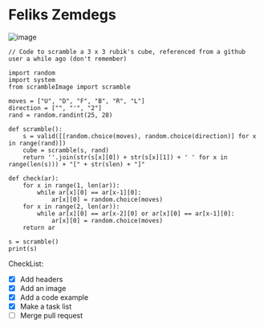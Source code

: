 # Feliks Zemdegs 
![image](https://user-images.githubusercontent.com/91028131/221386172-49e76651-3d33-4f3b-92ce-4e096d85f5c3.png)

```
// Code to scramble a 3 x 3 rubik's cube, referenced from a github user a while ago (don't remember)

import random
import system
from scrambleImage import scramble

moves = ["U", "D", "F", "B", "R", "L"]
direction = ["", "'", "2"]
rand = random.randint(25, 28)

def scramble():
    s = valid([[random.choice(moves), random.choice(direction)] for x in range(rand)])
    cube = scramble(s, rand)
    return ''.join(str(s[x][0]) + str(s[x][1]) + ' ' for x in range(len(s))) + "[" + str(slen) + "]"

def check(ar):
    for x in range(1, len(ar)):
        while ar[x][0] == ar[x-1][0]:
            ar[x][0] = random.choice(moves)
    for x in range(2, len(ar)):
        while ar[x][0] == ar[x-2][0] or ar[x][0] == ar[x-1][0]:
            ar[x][0] = random.choice(moves)
    return ar
 
s = scramble()
print(s)
```

CheckList:
- [x] Add headers
- [x] Add an image
- [x] Add a code example
- [x] Make a task list
- [ ] Merge pull request
